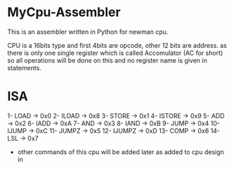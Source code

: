 # MyCpu-Assembler
This is an assembler written in Python for newman cpu.


CPU is a 16bits type and first 4bits are opcode, other 12 bits are address.
as there is only one single register which is called Accomulator (AC for short) so all operations will be done on this and no register name is given in statements.

# ISA
1- LOAD -> 0x0
2- ILOAD -> 0x8
3- STORE -> 0x1
4- ISTORE -> 0x9
5- ADD -> 0x2
6- IADD -> 0xA
7- AND -> 0x3
8- IAND -> 0xB
9- JUMP -> 0x4
10- IJUMP -> 0xC
11- JUMPZ -> 0x5
12- IJUMPZ -> 0xD
13- COMP -> 0x6
14- LSL -> 0x7

- other commands of this cpu will be added later as added to cpu design in
